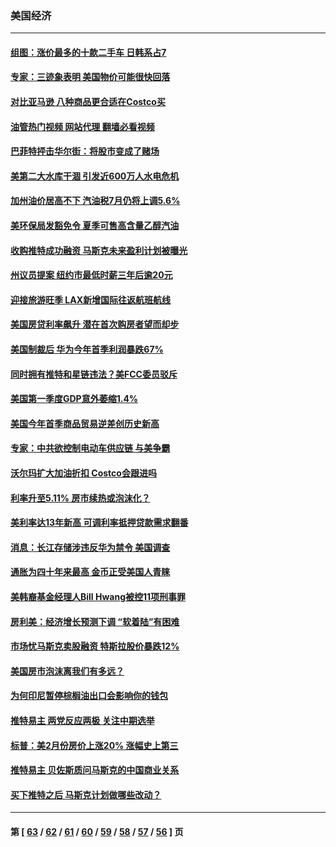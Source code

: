 ### 美国经济
---
#### [组图：涨价最多的十款二手车 日韩系占7](../../pages/ncid1078158/n13721872.md?05021645) 
#### [专家：三迹象表明 美国物价可能很快回落](../../pages/ncid1078158/n13724887.md?05021645) 
#### [对比亚马逊 八种商品更合适在Costco买](../../pages/ncid1078158/n13722746.md?05021645) 
#### [油管热门视频 网站代理 翻墙必看视频](http://209.222.30.114:81/youtube.html?05021645)
#### [巴菲特抨击华尔街：将股市变成了赌场](../../pages/ncid1078158/n13724368.md?05021645) 
#### [美第二大水库干涸 引发近600万人水电危机](../../pages/ncid1078158/n13724250.md?05021645) 
#### [加州油价居高不下 汽油税7月仍将上调5.6%](../../pages/ncid1078158/n13723753.md?05021645) 
#### [美环保局发豁免令 夏季可售高含量乙醇汽油](../../pages/ncid1078158/n13723630.md?05021645) 
#### [收购推特成功融资 马斯克未来盈利计划被曝光](../../pages/ncid1078158/n13723526.md?05021645) 
#### [州议员提案 纽约市最低时薪三年后逾20元](../../pages/ncid1078158/n13723070.md?05021645) 
#### [迎接旅游旺季 LAX新增国际往返航班航线](../../pages/ncid1078158/n13722824.md?05021645) 
#### [美国房贷利率飙升 潜在首次购房者望而却步](../../pages/ncid1078158/n13722721.md?05021645) 
#### [美国制裁后 华为今年首季利润暴跌67%](../../pages/ncid1078158/n13722751.md?05021645) 
#### [同时拥有推特和星链违法？美FCC委员驳斥](../../pages/ncid1078158/n13722679.md?05021645) 
#### [美国第一季度GDP意外萎缩1.4%](../../pages/ncid1078158/n13722625.md?05021645) 
#### [美国今年首季商品贸易逆差创历史新高](../../pages/ncid1078158/n13722368.md?05021645) 
#### [专家：中共欲控制电动车供应链 与美争霸](../../pages/ncid1078158/n13722161.md?05021645) 
#### [沃尔玛扩大加油折扣 Costco会跟进吗](../../pages/ncid1078158/n13722105.md?05021645) 
#### [利率升至5.11% 房市续热或泡沫化？](../../pages/ncid1078158/n13721966.md?05021645) 
#### [美利率达13年新高 可调利率抵押贷款需求翻番](../../pages/ncid1078158/n13722042.md?05021645) 
#### [消息：长江存储涉违反华为禁令 美国调查](../../pages/ncid1078158/n13721928.md?05021645) 
#### [通胀为四十年来最高 金币正受美国人青睐](../../pages/ncid1078158/n13721830.md?05021645) 
#### [美韩裔基金经理人Bill Hwang被控11项刑事罪](../../pages/ncid1078158/n13721871.md?05021645) 
#### [房利美：经济增长预测下调 “软着陆”有困难](../../pages/ncid1078158/n13721513.md?05021645) 
#### [市场忧马斯克卖股融资 特斯拉股价暴跌12%](../../pages/ncid1078158/n13721391.md?05021645) 
#### [美国房市泡沫离我们有多远？](../../pages/ncid1078158/n13721458.md?05021645) 
#### [为何印尼暂停棕榈油出口会影响你的钱包](../../pages/ncid1078158/n13721205.md?05021645) 
#### [推特易主 两党反应两极 关注中期选举](../../pages/ncid1078158/n13721254.md?05021645) 
#### [标普：美2月份房价上涨20% 涨幅史上第三](../../pages/ncid1078158/n13721128.md?05021645) 
#### [推特易主 贝佐斯质问马斯克的中国商业关系](../../pages/ncid1078158/n13721162.md?05021645) 
#### [买下推特之后 马斯克计划做哪些改动？](../../pages/ncid1078158/n13720685.md?05021645) 

---
#### 第 [ [63](./63.md?05021645) / [62](./62.md?05021645) / [61](./61.md?05021645) / [60](./60.md?05021645) / [59](./59.md?05021645) / [58](./58.md?05021645) / [57](./57.md?05021645) / [56](./56.md?05021645) ] 页
